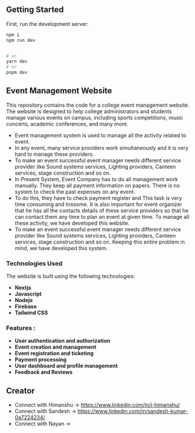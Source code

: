 ## Getting Started

First, run the development server:

```bash  
npm i
npm run dev  


# or
yarn dev
# or
pnpm dev
```

## Event Management Website

This repository contains the code for a college event management website. 
The website is designed to help college administrators and students manage various events on campus, including sports competitions, music concerts, academic conferences, and many more.

+ Event management system is used to manage all the activity related to event.
+ In any event, many service providers work simultaneously and it is very hard to manage these providers. 
+ To make an event successful event manager needs different service provider like Sound systems services, Lighting providers, Canteen services, stage construction and so on.
+ In Present System, Event Company has to do all management work manually. They keep all payment information on papers. There is no system to check the past expenses on any event.
+ To do this, they have to check payment register and This task is very time consuming and tiresome. It is also important for event organizer that he has all the contacts details of these service providers so that he can contact them any time to plan an event at given time. To manage all these activity, we have developed this website. 
+ To make an event successful event manager needs different service provider like Sound systems services, Lighting providers, Canteen services, stage construction and so on. Keeping this entire problem in mind, we have developed this system.

### Technologies Used 

The website is built using the following technologies:
+ **Nextjs**
+ **Javascript**
+ **Nodejs**
+ **Firebase**
+ **Tailwind CSS**

### Features :
+ **User authentication and authorization**
+ **Event creation and management**
+ **Event registration and ticketing**
+ **Payment processing**
+ **User dashboard and profile management**
+ **Feedback and Reviews**

## Creator
+ Connect with Himanshu -> https://www.linkedin.com/in/i-himanshu/
+ Connect with Sandesh -> https://www.linkedin.com/in/sandesh-kumar-0a7224234/
+ Connect with Nayan -> 

